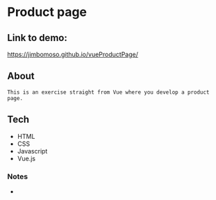 # Product page

## Link to demo:

https://jimbomoso.github.io/vueProductPage/

## About

    This is an exercise straight from Vue where you develop a product page.

## Tech

- HTML
- CSS
- Javascript
- Vue.js

### Notes

-
